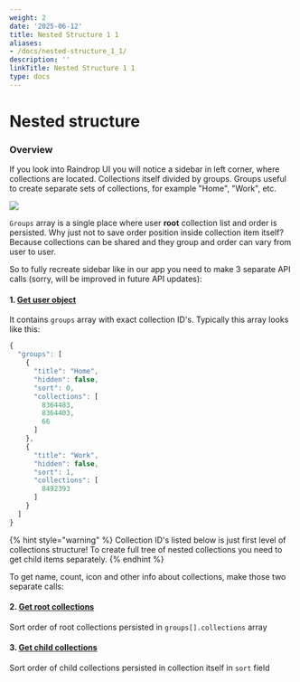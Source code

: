 ```yaml
---
weight: 2
date: '2025-06-12'
title: Nested Structure 1 1
aliases:
- /docs/nested-structure_1_1/
description: ''
linkTitle: Nested Structure 1 1
type: docs
---
```


# Nested structure

### Overview

If you look into Raindrop UI you will notice a sidebar in left corner, where collections are located. Collections itself divided by groups. Groups useful to create separate sets of collections, for example "Home", "Work", etc.

![](../../.gitbook/assets/sidebar.png)

`Groups` array is a single place where user **root** collection list and order is persisted. Why just not to save order position inside collection item itself? Because collections can be shared and they group and order can vary from user to user.

So to fully recreate sidebar like in our app you need to make 3 separate API calls \(sorry, will be improved in future API updates\):

#### 1. [Get user object](../user/authenticated.md#get-user)

It contains `groups` array with exact collection ID's. Typically this array looks like this:

```javascript
{
  "groups": [
    {
      "title": "Home",
      "hidden": false,
      "sort": 0,
      "collections": [
        8364483,
        8364403,
        66
      ]
    },
    {
      "title": "Work",
      "hidden": false,
      "sort": 1,
      "collections": [
        8492393
      ]
    }
  ]
}
```

{% hint style="warning" %}
Collection ID's listed below is just first level of collections structure! To create full tree of nested collections you need to get child items separately.
{% endhint %}

To get name, count, icon and other info about collections, make those two separate calls:

#### 2. [Get root collections](methods.md#get-root-collections)

Sort order of root collections persisted in `groups[].collections` array

#### 3. [Get child collections](methods.md#get-child-collections)

Sort order of child collections persisted in collection itself in `sort` field

